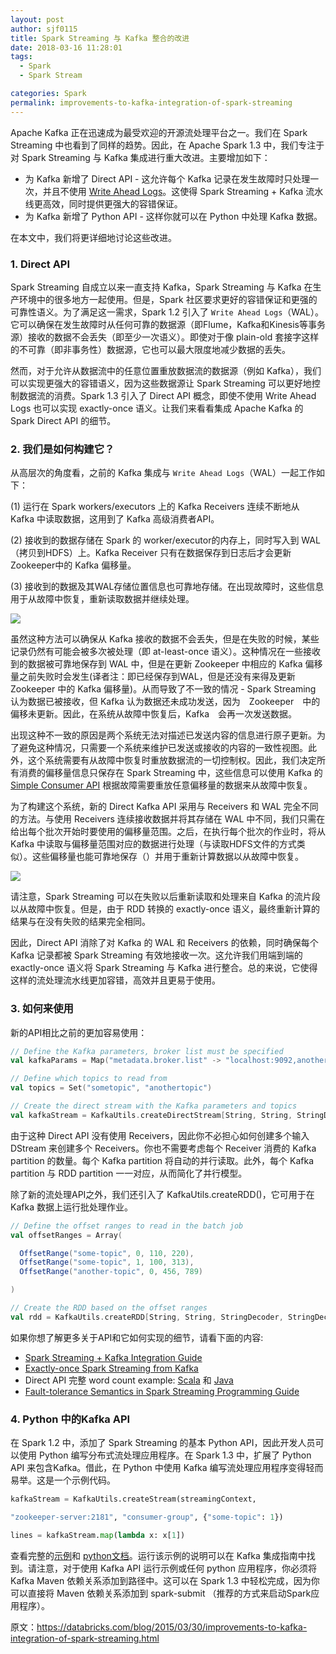 ```yaml
---
layout: post
author: sjf0115
title: Spark Streaming 与 Kafka 整合的改进
date: 2018-03-16 11:28:01
tags:
  - Spark
  - Spark Stream

categories: Spark
permalink: improvements-to-kafka-integration-of-spark-streaming
---
```


Apache Kafka 正在迅速成为最受欢迎的开源流处理平台之一。我们在 Spark Streaming 中也看到了同样的趋势。因此，在 Apache Spark 1.3 中，我们专注于对 Spark Streaming 与 Kafka 集成进行重大改进。主要增加如下：
- 为 Kafka 新增了 Direct API - 这允许每个 Kafka 记录在发生故障时只处理一次，并且不使用 [Write Ahead Logs](https://databricks.com/blog/2015/01/15/improved-driver-fault-tolerance-and-zero-data-loss-in-spark-streaming.html)。这使得 Spark Streaming + Kafka 流水线更高效，同时提供更强大的容错保证。
- 为 Kafka 新增了 Python API - 这样你就可以在 Python 中处理 Kafka 数据。

在本文中，我们将更详细地讨论这些改进。

### 1. Direct API

Spark Streaming 自成立以来一直支持 Kafka，Spark Streaming 与 Kafka 在生产环境中的很多地方一起使用。但是，Spark 社区要求更好的容错保证和更强的可靠性语义。为了满足这一需求，Spark 1.2 引入了 `Write Ahead Logs`（WAL）。它可以确保在发生故障时从任何可靠的数据源（即Flume，Kafka和Kinesis等事务源）接收的数据不会丢失（即至少一次语义）。即使对于像 plain-old 套接字这样的不可靠（即非事务性）数据源，它也可以最大限度地减少数据的丢失。

然而，对于允许从数据流中的任意位置重放数据流的数据源（例如 Kafka），我们可以实现更强大的容错语义，因为这些数据源让 Spark Streaming 可以更好地控制数据流的消费。Spark 1.3 引入了 Direct API 概念，即使不使用 Write Ahead Logs 也可以实现 exactly-once 语义。让我们来看看集成 Apache Kafka 的 Spark Direct API 的细节。

### 2. 我们是如何构建它？

从高层次的角度看，之前的 Kafka 集成与 `Write Ahead Logs`（WAL）一起工作如下：

(1) 运行在 Spark workers/executors 上的 Kafka Receivers 连续不断地从 Kafka 中读取数据，这用到了 Kafka 高级消费者API。

(2) 接收到的数据存储在 Spark 的 worker/executor的内存上，同时写入到 WAL（拷贝到HDFS）上。Kafka Receiver 只有在数据保存到日志后才会更新 Zookeeper中的 Kafka 偏移量。

(3) 接收到的数据及其WAL存储位置信息也可靠地存储。在出现故障时，这些信息用于从故障中恢复，重新读取数据并继续处理。

![](https://github.com/sjf0115/PubLearnNotes/blob/master/image/Spark/improvements-to-kafka-integration-of-spark-streaming-1.png?raw=true)

虽然这种方法可以确保从 Kafka 接收的数据不会丢失，但是在失败的时候，某些记录仍然有可能会被多次被处理（即 at-least-once  语义）。这种情况在一些接收到的数据被可靠地保存到 WAL 中，但是在更新 Zookeeper 中相应的 Kafka 偏移量之前失败时会发生(译者注：即已经保存到WAL，但是还没有来得及更新 Zookeeper 中的 Kafka 偏移量)。从而导致了不一致的情况 - Spark Streaming 认为数据已被接收，但 Kafka 认为数据还未成功发送，因为　Zookeeper　中的偏移未更新。因此，在系统从故障中恢复后，Kafka　会再一次发送数据。

出现这种不一致的原因是两个系统无法对描述已发送内容的信息进行原子更新。为了避免这种情况，只需要一个系统来维护已发送或接收的内容的一致性视图。此外，这个系统需要有从故障中恢复时重放数据流的一切控制权。因此，我们决定所有消费的偏移量信息只保存在 Spark Streaming 中，这些信息可以使用 Kafka 的 [Simple Consumer API](http://kafka.apache.org/documentation.html#simpleconsumerapi) 根据故障需要重放任意偏移量的数据来从故障中恢复。

为了构建这个系统，新的 Direct Kafka API 采用与 Receivers 和 WAL 完全不同的方法。与使用 Receivers 连续接收数据并将其存储在 WAL 中不同，我们只需在给出每个批次开始时要使用的偏移量范围。之后，在执行每个批次的作业时，将从 Kafka 中读取与偏移量范围对应的数据进行处理（与读取HDFS文件的方式类似）。这些偏移量也能可靠地保存（）并用于重新计算数据以从故障中恢复。

![](https://github.com/sjf0115/PubLearnNotes/blob/master/image/Spark/improvements-to-kafka-integration-of-spark-streaming-2.png?raw=true)

请注意，Spark Streaming 可以在失败以后重新读取和处理来自 Kafka 的流片段以从故障中恢复。但是，由于 RDD 转换的  exactly-once 语义，最终重新计算的结果与在没有失败的结果完全相同。

因此，Direct API 消除了对 Kafka 的 WAL 和 Receivers 的依赖，同时确保每个 Kafka 记录都被 Spark Streaming 有效地接收一次。这允许我们用端到端的 exactly-once  语义将 Spark Streaming 与 Kafka 进行整合。总的来说，它使得这样的流处理流水线更加容错，高效并且更易于使用。

### 3. 如何来使用

新的API相比之前的更加容易使用：
```scala
// Define the Kafka parameters, broker list must be specified
val kafkaParams = Map("metadata.broker.list" -> "localhost:9092,anotherhost:9092")

// Define which topics to read from
val topics = Set("sometopic", "anothertopic")

// Create the direct stream with the Kafka parameters and topics
val kafkaStream = KafkaUtils.createDirectStream[String, String, StringDecoder, StringDecoder](streamingContext, kafkaParams, topics)
```
由于这种 Direct API 没有使用 Receivers，因此你不必担心如何创建多个输入 DStream 来创建多个 Receivers。你也不需要考虑每个 Receiver 消费的 Kafka partition 的数量。每个 Kafka partition 将自动的并行读取。此外，每个 Kafka partition 与 RDD partition 一一对应，从而简化了并行模型。

除了新的流处理API之外，我们还引入了 KafkaUtils.createRDD()，它可用于在 Kafka 数据上运行批处理作业。

```scala
// Define the offset ranges to read in the batch job
val offsetRanges = Array(

  OffsetRange("some-topic", 0, 110, 220),
  OffsetRange("some-topic", 1, 100, 313),
  OffsetRange("another-topic", 0, 456, 789)

)

// Create the RDD based on the offset ranges
val rdd = KafkaUtils.createRDD[String, String, StringDecoder, StringDecoder](sparkContext, kafkaParams, offsetRanges)
```
如果你想了解更多关于API和它如何实现的细节，请看下面的内容:
- [Spark Streaming + Kafka Integration Guide](http://spark.apache.org/docs/latest/streaming-kafka-integration.html)
- [Exactly-once Spark Streaming from Kafka](https://github.com/koeninger/kafka-exactly-once/blob/master/blogpost.md)
- Direct API 完整 word count example: [Scala](https://github.com/apache/spark/blob/master/examples/src/main/scala/org/apache/spark/examples/streaming/DirectKafkaWordCount.scala) 和 [Java](https://github.com/apache/spark/blob/master/examples/src/main/java/org/apache/spark/examples/streaming/JavaDirectKafkaWordCount.java)
- [Fault-tolerance Semantics in Spark Streaming Programming Guide](http://spark.apache.org/docs/latest/streaming-programming-guide.html#fault-tolerance-semantics)

### 4. Python 中的Kafka API

在 Spark 1.2 中，添加了 Spark Streaming 的基本 Python API，因此开发人员可以使用 Python 编写分布式流处理应用程序。在 Spark 1.3 中，扩展了 Python API 来包含Kafka。借此，在 Python 中使用 Kafka 编写流处理应用程序变得轻而易举。这是一个示例代码。
```python
kafkaStream = KafkaUtils.createStream(streamingContext,

"zookeeper-server:2181", "consumer-group", {"some-topic": 1})

lines = kafkaStream.map(lambda x: x[1])
```
查看完整的[示例](https://github.com/apache/spark/blob/master/examples/src/main/python/streaming/kafka_wordcount.py)和 [python文档](http://spark.apache.org/docs/latest/api/python/pyspark.streaming.html#pyspark-streaming-kafka-module)。运行该示例的说明可以在 Kafka 集成指南中找到。请注意，对于使用 Kafka API 运行示例或任何 python 应用程序，你必须将 Kafka Maven 依赖关系添加到路径中。这可以在 Spark 1.3 中轻松完成，因为你可以直接将 Maven 依赖关系添加到 spark-submit （推荐的方式来启动Spark应用程序）。


原文：https://databricks.com/blog/2015/03/30/improvements-to-kafka-integration-of-spark-streaming.html
